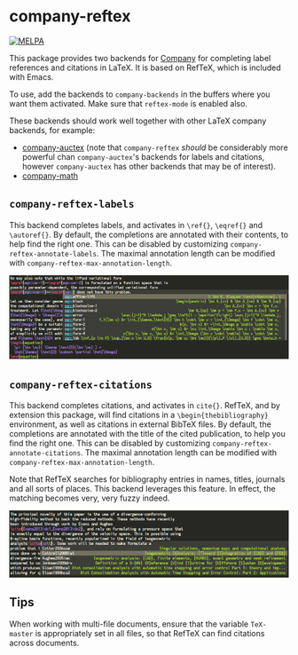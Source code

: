 # company-reftex

[![MELPA](https://melpa.org/packages/company-reftex-badge.svg)](https://melpa.org/#/company-reftex)

This package provides two backends for [Company](http://company-mode.github.io/) for completing
label references and citations in LaTeX. It is based on RefTeX, which is included with Emacs.

To use, add the backends to `company-backends` in the buffers where you want them activated. Make
sure that `reftex-mode` is enabled also.

These backends should work well together with other LaTeX company backends, for example:

- [company-auctex](https://github.com/alexeyr/company-auctex) (note that `company-reftex` *should*
  be considerably more powerful chan `company-auctex`'s backends for labels and citations, however
  `company-auctex` has other backends that may be of interest).
- [company-math](https://github.com/vspinu/company-math)

## `company-reftex-labels`

This backend completes labels, and activates in `\ref{}`, `\eqref{}` and `\autoref{}`. By default,
the completions are annotated with their contents, to help find the right one. This can be disabled
by customizing `company-reftex-annotate-labels`. The maximal annotation length can be modified with
`company-reftex-max-annotation-length`.

![Screenshot](labels.png "Completion of labels")

## `company-reftex-citations`

This backend completes citations, and activates in `cite{}`. RefTeX, and by extension this package,
will find citations in a `\begin{thebibliography}` environment, as well as citations in external
BibTeX files. By default, the completions are annotated with the title of the cited publication, to
help you find the right one. This can be disabled by customizing
`company-reftex-annotate-citations`. The maximal annotation length can be modified with
`company-reftex-max-annotation-length`.

Note that RefTeX searches for bibliography entries in names, titles, journals and all sorts of
places. This backend leverages this feature. In effect, the matching becomes very, very fuzzy
indeed.

![Screenshot](citations.png "Completion of labels")

## Tips

When working with multi-file documents, ensure that the variable `TeX-master` is appropriately set
in all files, so that RefTeX can find citations across documents.

